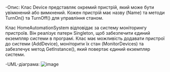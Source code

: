 -Опис:
Клас Device представляє окремий пристрій, який може бути увімкнений або вимкнений. Кожен пристрій має назву (Name) та методи TurnOn() та TurnOff() для управління станом.

Клас HomeAutomationSystem відповідає за систему моніторингу пристроїв. Він реалізує патерн Singleton, щоб забезпечити єдиний екземпляр системи в програмі. Клас має можливість додавати пристрої до системи (AddDevice), моніторити їх стан (MonitorDevices) та забезпечує метод GetInstance(), який повертає єдиний екземпляр системи.

-UML-діаграма:
![image](https://github.com/DmytroKovinskyi/07-signleton-DmytroKovinskyi/assets/163335412/dd6504ec-abaf-452b-ba67-324b13843a31)
